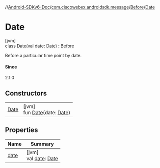 //[Android-SDKv6-Doc](../../../../index.md)/[com.ciscowebex.androidsdk.message](../../index.md)/[Before](../index.md)/[Date](index.md)

# Date

[jvm]\
class [Date](index.md)(val date: [Date](https://docs.oracle.com/javase/8/docs/api/java/util/Date.html)) : [Before](../index.md)

Before a particular time point by date.

#### Since

2.1.0

## Constructors

| | |
|---|---|
| [Date](-date.md) | [jvm]<br>fun [Date](-date.md)(date: [Date](https://docs.oracle.com/javase/8/docs/api/java/util/Date.html)) |

## Properties

| Name | Summary |
|---|---|
| [date](date.md) | [jvm]<br>val [date](date.md): [Date](https://docs.oracle.com/javase/8/docs/api/java/util/Date.html) |
